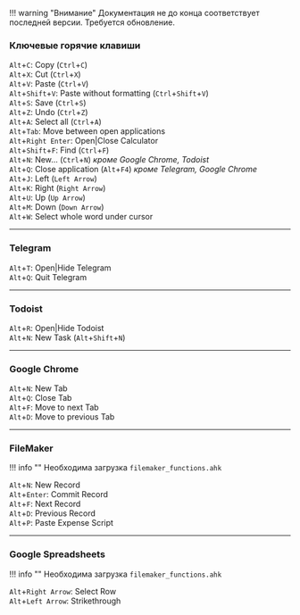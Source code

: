 !!! warning "Внимание"
    Документация не до конца соответствует последней версии. Требуется обновление.

### Ключевые горячие клавиши

`Alt`+`C`: Copy (`Ctrl`+`C`)  
`Alt`+`X`: Cut (`Ctrl`+`X`)  
`Alt`+`V`: Paste (`Ctrl`+`V`)  
`Alt`+`Shift`+`V`: Paste without formatting (`Ctrl`+`Shift`+`V`)  
`Alt`+`S`: Save (`Ctrl`+`S`)  
`Alt`+`Z`: Undo (`Ctrl`+`Z`)  
`Alt`+`A`: Select all (`Ctrl`+`A`)  
`Alt`+`Tab`: Move between open applications  
`Alt`+`Right Enter`: Open|Close Calculator  
`Alt`+`Shift`+`F`: Find (`Ctrl`+`F`)  
`Alt`+`N`: New... (`Ctrl`+`N`) *кроме Google Chrome, Todoist*  
`Alt`+`Q`: Close application (`Alt`+`F4`) *кроме Telegram, Google Chrome*  
`Alt`+`J`: Left (`Left Arrow`)  
`Alt`+`K`: Right (`Right Arrow`)  
`Alt`+`U`: Up (`Up Arrow`)  
`Alt`+`M`: Down (`Down Arrow`)  
`Alt`+`W`: Select whole word under cursor

***

### Telegram

`Alt`+`T`: Open|Hide Telegram  
`Alt`+`Q`: Quit Telegram

***

### Todoist

`Alt`+`R`: Open|Hide Todoist  
`Alt`+`N`: New Task (`Alt`+`Shift`+`N`)

***

### Google Chrome

`Alt`+`N`: New Tab  
`Alt`+`Q`: Close Tab  
`Alt`+`F`: Move to next Tab  
`Alt`+`D`: Move to previous Tab

***

### FileMaker

!!! info ""
    Необходима загрузка `filemaker_functions.ahk`

`Alt`+`N`: New Record  
`Alt`+`Enter`: Commit Record  
`Alt`+`F`: Next Record  
`Alt`+`D`: Previous Record  
`Alt`+`P`: Paste Expense Script

***

### Google Spreadsheets

!!! info ""
    Необходима загрузка `filemaker_functions.ahk`

`Alt`+`Right Arrow`: Select Row  
`Alt`+`Left Arrow`: Strikethrough
